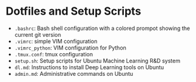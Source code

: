 # Dotfiles and Setup Scripts
* `.bashrc`: Bash shell configuration with a colored prompot showing the current git version
* `.vimrc`: simple VIM configuration
* `.vimrc_python`: VIM configuration for Python
* `.tmux.conf`: tmux configuration
* `setup.sh`: Setup scripts for Ubuntu Machine Learning R&D system
* `dl.md`: Instructions to install Deep Learning tools on Ubuntu
* `admin.md`: Administrative commands on Ubuntu
